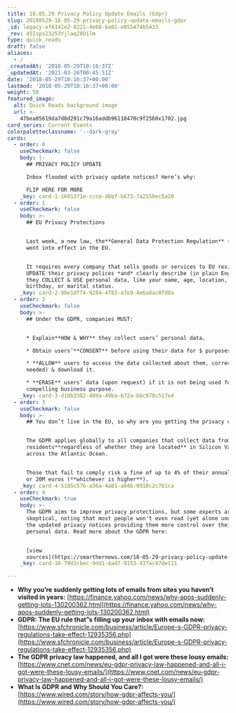 ```yaml
---
title: 18.05.29 Privacy Policy Update Emails (Gdpr)
slug: 20180529-18-05-29-privacy-policy-update-emails-gdpr
_id: legacy-ef6141e2-8221-4e68-ba01-e855474b5433
_rev: 45Isps23253Yjlaq28Oilm
type: quick_reads
draft: false
aliases:
  - /
_createdAt: '2018-05-29T10:16:37Z'
_updatedAt: '2021-03-26T00:45:51Z'
date: '2018-05-29T10:16:37+00:00'
lastmod: '2018-05-29T10:16:37+00:00'
weight: 50
featured_image:
  alt: Quick Reads background image
  url: >-
    47bea05619da7d8d291c79a16addb96118470c9f2560x1702.jpg
card_series: Current Events
colorpaletteclassname: '--dark-gray'
cards:
  - order: 0
    useCheckmark: false
    body: |-
      ## PRIVACY POLICY UPDATE

      Inbox flooded with privacy update notices? Here’s why:

      FLIP HERE FOR MORE
    _key: card-1-1691371e-ccce-4bbf-b673-7a2550ec5a20
  - order: 1
    useCheckmark: false
    body: >-
      ## EU Privacy Protections


      Last week, a new law, the**General Data Protection Regulation** (GDPR),
      went into effect in the EU.


      It requires every company that sells goods or services to EU residents to
      UPDATE their privacy polices *and* clearly describe (in plain English) how
      they COLLECT & USE personal data, like your name, age, location, gender,
      birthday, or marital status.
    _key: card-2-98e1dff4-9284-4f83-a7e9-4e6a8ac0fd0a
  - order: 2
    useCheckmark: false
    body: >-
      ## Under the GDPR, companies MUST:


      * Explain**HOW & WHY** they collect users’ personal data.

      * Obtain users’**CONSENT** before using their data for $ purposes.

      * **ALLOW** users to access the data collected about them, correct it (if
      needed) & download it.

      * **ERASE** users’ data (upon request) if it is not being used for a
      compelling business purpose.
    _key: card-3-d10b3382-409a-49ba-b72a-bbc978c517e4
  - order: 3
    useCheckmark: false
    body: >-
      ## You don’t live in the EU, so why are you getting the privacy updates?


      The GDPR applies globally to all companies that collect data from EU
      residents**regardless of whether they are located** in Silicon Valley or
      across the Atlantic Ocean.


      Those that fail to comply risk a fine of up to 4% of their annual revenue
      or 20M euros (**whichever is higher**).
    _key: card-4-5185c576-a36a-4a01-a04b-0918c2c761ca
  - order: 4
    useCheckmark: true
    body: >-
      The GDPR aims to improve privacy protections, but some experts are
      skeptical, noting that most people won't even read (yet alone understand)
      the updated privacy notices providing them more control over their
      personal data. Read more about the GDPR here:


      [view
      sources](https://smarthernews.com/18-05-29-privacy-policy-update-emails-gdpr/)
    _key: card-10-79d3cbec-9dd1-4ad7-9153-437ac97de111

---
```

* **Why you’re suddenly getting lots of emails from sites you haven’t visited in years:** [https://finance.yahoo.com/news/why-apos-suddenly-getting-lots-130200362.html](https://finance.yahoo.com/news/why-apos-suddenly-getting-lots-130200362.html)
* **GDPR: The EU rule that”s filling up your inbox with emails now:** [https://www.sfchronicle.com/business/article/Europe-s-GDPR-privacy-regulations-take-effect-12935356.php](https://www.sfchronicle.com/business/article/Europe-s-GDPR-privacy-regulations-take-effect-12935356.php)
* **The GDPR privacy law happened, and all I got were these lousy emails:** [https://www.cnet.com/news/eu-gdpr-privacy-law-happened-and-all-i-got-were-these-lousy-emails/](https://www.cnet.com/news/eu-gdpr-privacy-law-happened-and-all-i-got-were-these-lousy-emails/)
* **What Is GDPR and Why Should You Care?:** [https://www.wired.com/story/how-gdpr-affects-you/](https://www.wired.com/story/how-gdpr-affects-you/)